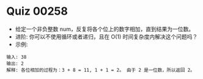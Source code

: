 # Quiz 00258

* 给定一个非负整数 num，反复将各个位上的数字相加，直到结果为一位数。
* 进阶: 你可以不使用循环或者递归，且在 O(1) 时间复杂度内解决这个问题吗？
* 示例:

```text
输入: 38
输出: 2
解释: 各位相加的过程为：3 + 8 = 11, 1 + 1 = 2。 由于 2 是一位数，所以返回 2。
```
